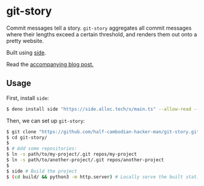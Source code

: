 # git-story

Commit messages tell a story. `git-story` aggregates all commit messages where their lengths exceed a certain threshold, and renders them out onto a pretty website.

Built using [side](https://github.com/half-cambodian-hacker-man/side).

Read the [accompanying blog post.](https://anthony.som.codes/blog/2020-01-04-introducing-git-story/)

## Usage

First, install `side`:

```bash
$ deno install side "https://side.alloc.tech/x/main.ts" --allow-read --allow-write --allow-net --allow-run
```

Then, we can set up `git-story`:

```bash
$ git clone "https://github.com/half-cambodian-hacker-man/git-story.git"
$ cd git-story/
$
$ # Add some repositories:
$ ln -s path/to/my-project/.git repos/my-project
$ ln -s path/to/another-project/.git repos/another-project
$
$ side # Build the project
$ (cd build/ && python3 -m http.server) # Locally serve the built static-site.
```
